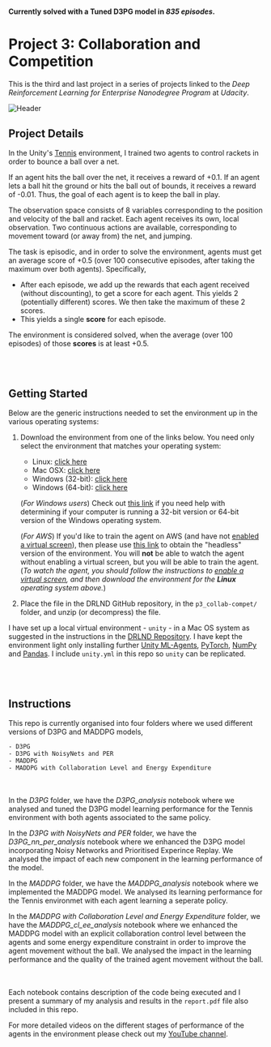 [//]: # (Image References)

[image1]: https://github.com/brongix/Udacity/blob/master/Deep%20Reinforcement%20Learning%20for%20Enterprise/Project%20Collaboration%20and%20Competition/Trained%20MADDPG%20Agents.gif "Header"



#### Currently solved with a Tuned D3PG model in *835 episodes*.


# 

# Project 3: Collaboration and Competition

This is the third and last project in a series of projects linked to the *Deep Reinforcement Learning for Enterprise Nanodegree Program* at *Udacity*.

![Header][image1]

## Project Details

In the Unity's [Tennis](https://github.com/Unity-Technologies/ml-agents/blob/master/docs/Learning-Environment-Examples.md#tennis) environment, I trained two agents to control rackets in order to bounce a ball over a net. 


If an agent hits the ball over the net, it receives a reward of +0.1. If an agent lets a ball hit the ground or hits the ball out of bounds, it receives a reward of -0.01.  Thus, the goal of each agent is to keep the ball in play.


The observation space consists of 8 variables corresponding to the position and velocity of the ball and racket. Each agent receives its own, local observation.  Two continuous actions are available, corresponding to movement toward (or away from) the net, and jumping. 

The task is episodic, and in order to solve the environment, agents must get an average score of +0.5 (over 100 consecutive episodes, after taking the maximum over both agents). Specifically,

- After each episode, we add up the rewards that each agent received (without discounting), to get a score for each agent. This yields 2 (potentially different) scores. We then take the maximum of these 2 scores.
- This yields a single **score** for each episode.

The environment is considered solved, when the average (over 100 episodes) of those **scores** is at least +0.5.

<br/><br/>

## Getting Started

Below are the generic instructions needed to set the environment up in the various operating systems: 
1. Download the environment from one of the links below.  You need only select the environment that matches your operating system:
    - Linux: [click here](https://s3-us-west-1.amazonaws.com/udacity-drlnd/P3/Tennis/Tennis_Linux.zip)
    - Mac OSX: [click here](https://s3-us-west-1.amazonaws.com/udacity-drlnd/P3/Tennis/Tennis.app.zip)
    - Windows (32-bit): [click here](https://s3-us-west-1.amazonaws.com/udacity-drlnd/P3/Tennis/Tennis_Windows_x86.zip)
    - Windows (64-bit): [click here](https://s3-us-west-1.amazonaws.com/udacity-drlnd/P3/Tennis/Tennis_Windows_x86_64.zip)
    
    (_For Windows users_) Check out [this link](https://support.microsoft.com/en-us/help/827218/how-to-determine-whether-a-computer-is-running-a-32-bit-version-or-64) if you need help with determining if your computer is running a 32-bit version or 64-bit version of the Windows operating system.

    (_For AWS_) If you'd like to train the agent on AWS (and have not [enabled a virtual screen](https://github.com/Unity-Technologies/ml-agents/blob/master/docs/Training-on-Amazon-Web-Service.md)), then please use [this link](https://s3-us-west-1.amazonaws.com/udacity-drlnd/P3/Tennis/Tennis_Linux_NoVis.zip) to obtain the "headless" version of the environment.  You will **not** be able to watch the agent without enabling a virtual screen, but you will be able to train the agent.  (_To watch the agent, you should follow the instructions to [enable a virtual screen](https://github.com/Unity-Technologies/ml-agents/blob/master/docs/Training-on-Amazon-Web-Service.md), and then download the environment for the **Linux** operating system above._)

2. Place the file in the DRLND GitHub repository, in the `p3_collab-compet/` folder, and unzip (or decompress) the file.  


I have set up a local virtual environment - `unity` - in a Mac OS system as suggested in the instructions in the [DRLND Repository](https://github.com/udacity/deep-reinforcement-learning#dependencies). I have kept the environment light only installing further [Unity ML-Agents](https://github.com/Unity-Technologies/ml-agents/blob/master/docs/Installation.md), [PyTorch](https://pytorch.org/), [NumPy](http://www.numpy.org/) and [Pandas](https://pandas.pydata.org/). I include `unity.yml` in this repo so `unity` can be replicated.

<br/><br/>


## Instructions

This repo is currently organised into four folders where we used different versions of D3PG and MADDPG models,


	- D3PG
	- D3PG with NoisyNets and PER
	- MADDPG
	- MADDPG with Collaboration Level and Energy Expenditure


<br/><br/>
In the *D3PG* folder, we have the *D3PG_analysis* notebook where we analysed and tuned the D3PG model learning performance for the Tennis environment with both agents associated to the same policy.


In the *D3PG with NoisyNets and PER* folder, we have the *D3PG_nn_per_analysis* notebook where we enhanced the D3PG model incorporating Noisy Networks and Prioritised Experince Replay. We analysed the impact of each new component in the learning performance of the model.


In the *MADDPG* folder, we have the *MADDPG_analysis* notebook where we implemented the MADDPG model. We analysed its learning performance for the Tennis environmet with each agent learning a seperate policy.


In the *MADDPG with Collaboration Level and Energy Expenditure* folder, we have the *MADDPG_cl_ee_analysis* notebook where we enhanced the MADDPG model with an explicit collaboration control level between the agents and some energy expenditure constraint in order to improve the agent movement without the ball. We analysed the impact in the learning performance and the quality of the trained agent movement without the ball.

<br/><br/>
Each notebook contains description of the code being executed and I present a summary of my analysis and results in the `report.pdf` file also included in this repo.

For more detailed videos on the different stages of performance of the agents in the environment please check out my [YouTube channel](https://www.youtube.com/channel/UCR0dwjdcbswHvQvnfC8IW-g/videos?view_as=subscriber).
